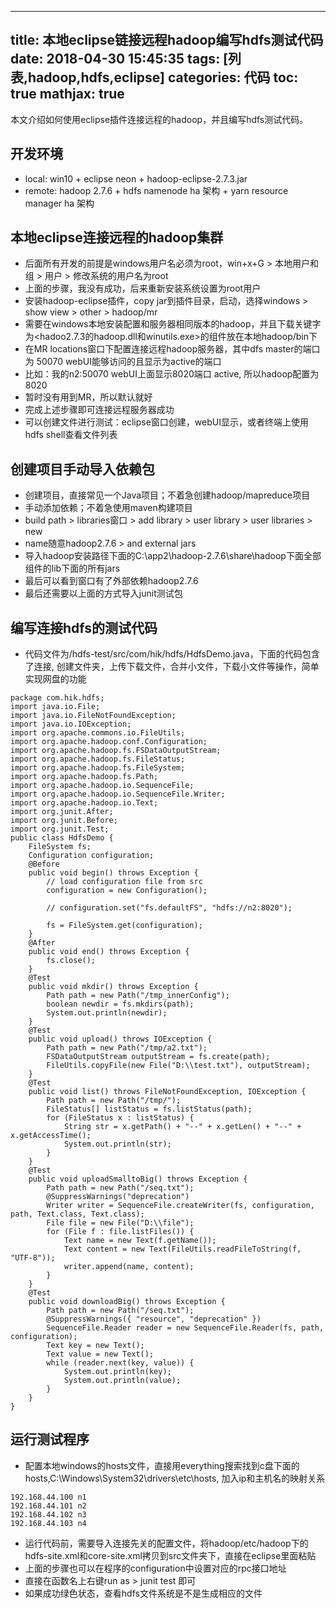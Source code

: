 
---
title: 本地eclipse链接远程hadoop编写hdfs测试代码
date: 2018-04-30 15:45:35
tags: [列表,hadoop,hdfs,eclipse]
categories: 代码
toc: true
mathjax: true
---

本文介绍如何使用eclipse插件连接远程的hadoop，并且编写hdfs测试代码。

<!-- more -->

## 开发环境

- local: win10 + eclipse neon + hadoop-eclipse-2.7.3.jar
- remote: hadoop 2.7.6 + hdfs namenode ha 架构 + yarn resource manager ha 架构

## 本地eclipse连接远程的hadoop集群

- 后面所有开发的前提是windows用户名必须为root，win+x+G > 本地用户和组 > 用户 > 修改系统的用户名为root
- 上面的步骤，我没有成功，后来重新安装系统设置为root用户
- 安装hadoop-eclipse插件，copy jar到插件目录，启动，选择windows > show view > other > hadoop/mr
- 需要在windows本地安装配置和服务器相同版本的hadoop，并且下载关键字为<hadoo2.7.3的hadoop.dll和winutils.exe>的组件放在本地hadoop/bin下
- 在MR locations窗口下配置连接远程hadoop服务器，其中dfs master的端口为 50070 webUI能够访问的且显示为active的端口
- 比如：我的n2:50070 webUI上面显示8020端口 active, 所以hadoop配置为8020
- 暂时没有用到MR，所以默认就好
- 完成上述步骤即可连接远程服务器成功
- 可以创建文件进行测试：eclipse窗口创建，webUI显示，或者终端上使用hdfs shell查看文件列表

## 创建项目手动导入依赖包

- 创建项目，直接常见一个Java项目；不着急创建hadoop/mapreduce项目
- 手动添加依赖；不着急使用maven构建项目
- build path > libraries窗口 > add library > user library > user libraries > new
- name随意hadoop2.7.6 > and external jars
- 导入hadoop安装路径下面的C:\app2\hadoop-2.7.6\share\hadoop下面全部组件的lib下面的所有jars
- 最后可以看到窗口有了外部依赖hadoop2.7.6
- 最后还需要以上面的方式导入junit测试包

## 编写连接hdfs的测试代码

- 代码文件为/hdfs-test/src/com/hik/hdfs/HdfsDemo.java，下面的代码包含了连接, 创建文件夹，上传下载文件，合并小文件，下载小文件等操作，简单实现网盘的功能
```
package com.hik.hdfs;
import java.io.File;
import java.io.FileNotFoundException;
import java.io.IOException;
import org.apache.commons.io.FileUtils;
import org.apache.hadoop.conf.Configuration;
import org.apache.hadoop.fs.FSDataOutputStream;
import org.apache.hadoop.fs.FileStatus;
import org.apache.hadoop.fs.FileSystem;
import org.apache.hadoop.fs.Path;
import org.apache.hadoop.io.SequenceFile;
import org.apache.hadoop.io.SequenceFile.Writer;
import org.apache.hadoop.io.Text;
import org.junit.After;
import org.junit.Before;
import org.junit.Test;
public class HdfsDemo {
	FileSystem fs;
	Configuration configuration;
	@Before
	public void begin() throws Exception {
		// load configuration file from src
		configuration = new Configuration();
		
		// configuration.set("fs.defaultFS", "hdfs://n2:8020");
		
		fs = FileSystem.get(configuration);
	}
	@After
	public void end() throws Exception {
		fs.close();
	}
	@Test
	public void mkdir() throws Exception {
		Path path = new Path("/tmp_innerConfig");
		boolean newdir = fs.mkdirs(path);
		System.out.println(newdir);
	}
	@Test
	public void upload() throws IOException {
		Path path = new Path("/tmp/a2.txt");
		FSDataOutputStream outputStream = fs.create(path);
		FileUtils.copyFile(new File("D:\\test.txt"), outputStream);
	}
	@Test
	public void list() throws FileNotFoundException, IOException {
		Path path = new Path("/tmp/");
		FileStatus[] listStatus = fs.listStatus(path);
		for (FileStatus x : listStatus) {
			String str = x.getPath() + "--" + x.getLen() + "--" + x.getAccessTime();
			System.out.println(str);
		}
	}
	@Test
	public void uploadSmalltoBig() throws Exception {
		Path path = new Path("/seq.txt");
		@SuppressWarnings("deprecation")
		Writer writer = SequenceFile.createWriter(fs, configuration, path, Text.class, Text.class);
		File file = new File("D:\\file");
		for (File f : file.listFiles()) {
			Text name = new Text(f.getName());
			Text content = new Text(FileUtils.readFileToString(f, "UTF-8"));
			writer.append(name, content);
		}
	}
	@Test
	public void downloadBig() throws Exception {
		Path path = new Path("/seq.txt");
		@SuppressWarnings({ "resource", "deprecation" })
		SequenceFile.Reader reader = new SequenceFile.Reader(fs, path, configuration);
		Text key = new Text();
		Text value = new Text();
		while (reader.next(key, value)) {
			System.out.println(key);
			System.out.println(value);
		}
	}
}
```

## 运行测试程序

- 配置本地windows的hosts文件，直接用everything搜索找到c盘下面的hosts,C:\Windows\System32\drivers\etc\hosts, 加入ip和主机名的映射关系
```
192.168.44.100 n1
192.168.44.101 n2
192.168.44.102 n3
192.168.44.103 n4
```
- 运行代码前，需要导入连接先关的配置文件，将hadoop/etc/hadoop下的hdfs-site.xml和core-site.xml拷贝到src文件夹下，直接在eclipse里面粘贴
- 上面的步骤也可以在程序的configuration中设置对应的rpc接口地址
- 直接在函数名上右键run as > junit test 即可
- 如果成功绿色状态，查看hdfs文件系统是不是生成相应的文件
